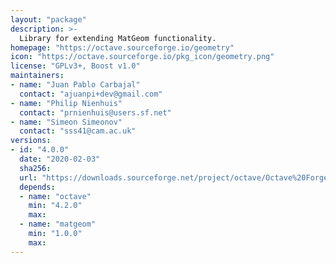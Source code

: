 ```yaml
---
layout: "package"
description: >-
  Library for extending MatGeom functionality.
homepage: "https://octave.sourceforge.io/geometry"
icon: "https://octave.sourceforge.io/pkg_icon/geometry.png"
license: "GPLv3+, Boost v1.0"
maintainers:
- name: "Juan Pablo Carbajal"
  contact: "ajuanpi+dev@gmail.com"
- name: "Philip Nienhuis"
  contact: "prnienhuis@users.sf.net"
- name: "Simeon Simeonov"
  contact: "sss41@cam.ac.uk"
versions:
- id: "4.0.0"
  date: "2020-02-03"
  sha256:
  url: "https://downloads.sourceforge.net/project/octave/Octave%20Forge%20Packages/Individual%20Package%20Releases/geometry-4.0.0.tar.gz"
  depends:
  - name: "octave"
    min: "4.2.0"
    max:
  - name: "matgeom"
    min: "1.0.0"
    max:
---
```

